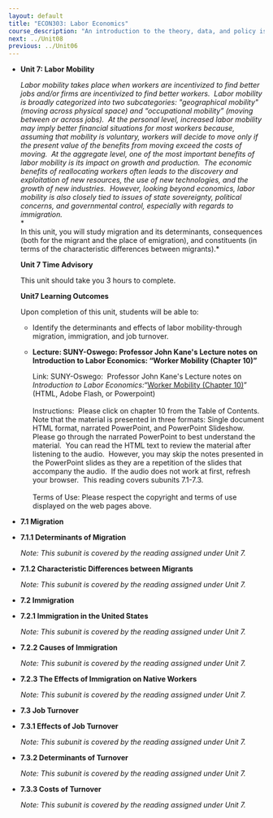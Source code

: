 ```yaml
---
layout: default
title: "ECON303: Labor Economics"
course_description: "An introduction to the theory, data, and policy issues related to labor markets as well as empirical analysis of labor market outcomes. Topics include: compensating wage differentials, labor mobility, unions, unemployment, human capital investments, and discrimination."
next: ../Unit08
previous: ../Unit06
---
```

-   **Unit 7: Labor Mobility**  

    *Labor mobility takes place when workers are incentivized to find
    better jobs and/or firms are incentivized to find better workers. 
    Labor mobility is broadly categorized into two subcategories:
    "geographical mobility" (moving across physical space) and
    “occupational mobility” (moving between or across jobs).  At the
    personal level, increased labor mobility may imply better financial
    situations for most workers because, assuming that mobility is
    voluntary, workers will decide to move only if the present value of
    the benefits from moving exceed the costs of moving.  At the
    aggregate level, one of the most important benefits of labor
    mobility is its impact on growth and production.  The economic
    benefits of reallocating workers often leads to the discovery and
    exploitation of new resources, the use of new technologies, and the
    growth of new industries.  However, looking beyond economics, labor
    mobility is also closely tied to issues of state sovereignty,
    political concerns, and governmental control, especially with
    regards to immigration.*  
     *             
     In this unit, you will study migration and its determinants,
    consequences (both for the migrant and the place of emigration), and
    constituents (in terms of the characteristic differences between
    migrants).*

    **Unit 7 Time Advisory**  

    This unit should take you 3 hours to complete.

    **Unit7 Learning Outcomes**  

    Upon completion of this unit, students will be able to:

    -   Identify the determinants and effects of labor mobility-through
        migration, immigration, and job turnover.

    -   **Lecture: SUNY-Oswego: Professor John Kane's Lecture notes on
        Introduction to Labor Economics: “Worker Mobility (Chapter
        10)”**

        Link: SUNY-Oswego:  Professor John Kane's Lecture notes on
        *Introduction to Labor Economics:*“[Worker Mobility (Chapter
        10)](http://www.oswego.edu/~kane/eco350.htm)” (HTML, Adobe
        Flash, or Powerpoint)  
            
         Instructions:  Please click on chapter 10 from the Table of
        Contents.  Note that the material is presented in three formats:
        Single document HTML format, narrated PowerPoint, and PowerPoint
        Slideshow.  Please go through the narrated PowerPoint to best
        understand the material.  You can read the HTML text to review
        the material after listening to the audio.  However, you may
        skip the notes presented in the PowerPoint slides as they are a
        repetition of the slides that accompany the audio.  If the audio
        does not work at first, refresh your browser.  This reading
        covers subunits 7.1-7.3.  
            
         Terms of Use: Please respect the copyright and terms of use
        displayed on the web pages above.

-   **7.1 Migration**  
-   **7.1.1 Determinants of Migration**  

    *Note: This subunit is covered by the reading assigned under Unit
    7.*

-   **7.1.2 Characteristic Differences between Migrants**  

    *Note: This subunit is covered by the reading assigned under Unit
    7.*

-   **7.2 Immigration**  
-   **7.2.1 Immigration in the United States**  

    *Note: This subunit is covered by the reading assigned under Unit
    7.*

-   **7.2.2 Causes of Immigration**  

    *Note: This subunit is covered by the reading assigned under Unit
    7.*

-   **7.2.3 The Effects of Immigration on Native Workers**  

    *Note: This subunit is covered by the reading assigned under Unit
    7.*

-   **7.3 Job Turnover**  
-   **7.3.1 Effects of Job Turnover**  

    *Note: This subunit is covered by the reading assigned under Unit
    7.*

-   **7.3.2 Determinants of Turnover**  

    *Note: This subunit is covered by the reading assigned under Unit
    7.*

-   **7.3.3 Costs of Turnover**  

    *Note: This subunit is covered by the reading assigned under Unit
    7.*
